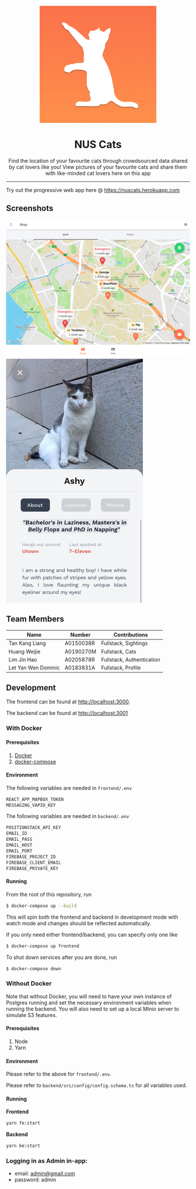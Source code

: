 <p align="center">
  <img src="frontend/public/assets/icon/icon.png" width="320" alt="Logo" />
</p>

<h1 align="center">NUS Cats</h1> 
<p align="center">Find the location of your favourite cats through crowdsourced data shared by cat lovers like you! View pictures of your favourite cats and share them with like-minded cat lovers here on this app</p> 

---

Try out the progressive web app here @ https://nuscats.herokuapp.com

## Screenshots
<img src="images/screenshot_map.png" alt="Map" />
<img src="images/screenshot_profile.png" alt="Ashy Profile" />

## Team Members
| Name                | Number    | Contributions             |
| ------------------- | --------- | ------------------------- |
| Tan Kang Liang      | A0150038R | Fullstack, Sightings      |
| Huang Weijie        | A0190270M | Fullstack, Cats           |
| Lim Jin Hao         | A0205878R | Fullstack, Authentication |
| Let Yan Wen Dominic | A0183831A | Fullstack, Profile        |

## Development

The frontend can be found at [http://localhost:3000](http://localhost:3000).

The backend can be found at [http://localhost:3001](http://localhost:3001)

### With Docker

#### Prerequisites

1. [Docker](https://docs.docker.com/get-docker/)
1. [docker-compose](https://docs.docker.com/compose/install/)

#### Environment

The following variables are needed in `frontend/.env`

```
REACT_APP_MAPBOX_TOKEN
MESSAGING_VAPID_KEY
```

The following variables are needed in `backend/.env`

```
POSITIONSTACK_API_KEY
EMAIL_ID
EMAIL_PASS
EMAIL_HOST
EMAIL_PORT
FIREBASE_PROJECT_ID
FIREBASE_CLIENT_EMAIL
FIREBASE_PRIVATE_KEY
```


#### Running 

From the root of this repository, run
```bash
$ docker-compose up --build
```
This will spin both the frontend and backend in development mode with watch mode and changes should be reflected automatically.

If you only need either frontend/backend, you can specify only one like
```bash
$ docker-compose up frontend
```


To shut down services after you are done, run
```bash
$ docker-compose down
```


### Without Docker

Note that without Docker, you will need to have your own instance of Postgres running and set the necessary environment variables when running the backend. You will also need to set up a local Minio server to simulate S3 features.

#### Prerequisites

1. Node
1. Yarn

#### Environment

Please refer to the above for `frontend/.env`.

Please refer to `backend/src/config/config.schema.ts` for all variables used.

#### Running

**Frontend**
```bash
yarn fe:start
```

**Backend**
```bash
yarn be:start
```

### Logging in as Admin in-app:
* email: admin@gmail.com
* password: admin

